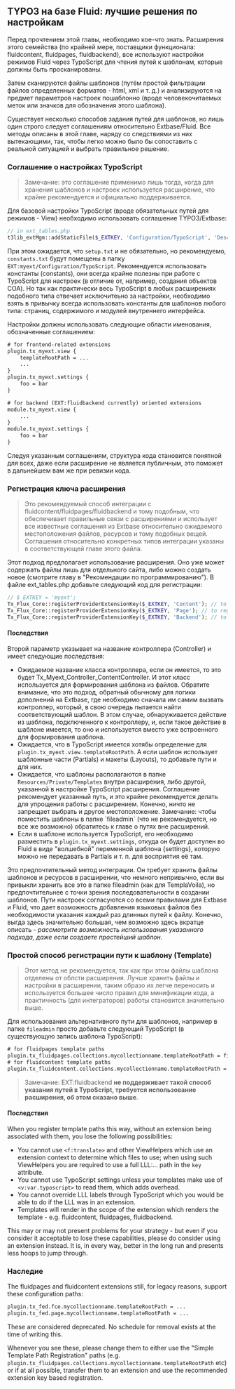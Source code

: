 ## TYPO3 на базе Fluid: лучшие решения по настройкам

Перед прочтением этой главы, необходимо кое-что знать. Расширения этого семейства (по крайней мере, поставщики функционала:
fluidcontent, fluidpages, fluidbackend), все используют настройки режимов Fluid через TypoScript для чтения путей к шаблонам,
которые должны быть просканированы.

Затем сканируются файлы шаблонов (путём простой фильтрации файлов определенных форматов - html,
xml и т. д.) и анализируются на предмет параметров настроек пошаблонно (вроде человекочитаемых меток или значков для
обозначения этого шаблона).

Существует несколько способов задания путей для шаблонов, но лишь один строго следует соглашениям относительно Extbase/Fluid.
Все методы описаны в этой главе, наряду со следствиями из них вытекающими, так, чтобы легко можно было бы сопоставить с 
реальной ситуацией и выбрать правильное решение.

### Соглашение о настройках TypoScript

> Замечание: это соглашение применимо лишь тогда, когда для хранения шаблонов и настроек используется расширение, что крайне
> рекомендуется и официально поддерживается.

Для базовой настройки TypoScript (вроде обязательных путей для режимов - View) необходимо использовать соглашение TYPO3/Extbase:

```php
// in ext_tables.php
t3lib_extMgm::addStaticFile($_EXTKEY, 'Configuration/TypoScript', 'Description of configuration');
```

При этом ожидается, что `setup.txt` и не обязательно, но рекомендуемо, `constants.txt` будут помещены в папку
`EXT:myext/Configuration/TypoScript`. Рекомендуется использовать константы (constants), они всегда крайне полезны при работе с
TypoScript для настроек (в отличие от, например, создания объектов COA). Но так как практически весь TypoScript в любых
расширениях подобного типа отвечает исключитеьно за настройки, необходимо взять в привычку всегда использовать константы для
шаблонов любого типа: страниц, содержимого и модулей внутреннего интерфейса.

Настройки должны использовать следующие области именования, обозначенные соглашением:

```txt
# for frontend-related extensions
plugin.tx_myext.view {
	templateRootPath = ...
	...
}
plugin.tx_myext.settings {
	foo = bar
}

# for backend (EXT:fluidbackend currently) oriented extensions
module.tx_myext.view {
	...
}
module.tx_myext.settings {
	foo = bar
}
```

Следуя указанным соглашениям, структура кода становится понятной для всех, даже если расширение не является публичным,
это поможет в дальнейшем вам же при ревизии кода.

### Регистрация ключа расширения

> Это рекомендуемый способ интеграции с fluidcontent/fluidpages/fluidbackend и тому подобным,
> что обеспечивает правильные связи с расширениями и использует все известные соглашения из Extbase относительно ожидаемого
> местоположения файлов, ресурсов и тому подобных вещей.
> Соглашения относительно конкретных типов интеграции указаны в соответствующей главе этого файла.

Этот подход предполагает использование расширения. Оно уже может содержать файлы лишь для отдельного сайта,
либо можно создать новое (смотрите главу в "Рекомендации по программированию"). В файле ext_tables.php добавьте следующий код
для регистрации:

```php
// $_EXTKEY = 'myext';
Tx_Flux_Core::registerProviderExtensionKey($_EXTKEY, 'Content'); // to register content templates
Tx_Flux_Core::registerProviderExtensionKey($_EXTKEY, 'Page'); // to register page templates
Tx_Flux_Core::registerProviderExtensionKey($_EXTKEY, 'Backend'); // to register backend module templates
```

#### Последствия

Второй параметр указывает на название контроллера (Controller) и имеет следующие последствия:

* Ожидаемое название класса контроллера, если он имеется, то это будет Tx_Myext_Controller_ContentController. И этот класс
используется для формирования шаблона из файлов. Обратите внимание, что это подход, обратный обычному для логики дополнений на
Extbase, где необходимо сначала им самим вызвать контроллер, который, в свою очередь пытается найти соответствующий шаблон. В
этом случае, обнаруживается действие из шаблона, подключенного к контроллеру, и, если такое действие в шаблоне имеется,
то оно и используется вместо уже встроенного для формирования шаблона.
* Ожидается, что в TypoScript имеется хотябы определение для `plugin.tx_myext.view.templateRootPath`. А если шаблон использует
шаблонные части (Partials) и макеты (Layouts), то добавьте пути и для них.
* Ожидается, что шаблоны располагаются в папке `Resources/Private/Templates` внутри расширения, либо другой,
указанной в настройке TypoScript расширения. Соглашение рекомендует указанный путь, и это крайне рекомендуется делать для
 упрощения работы с расширением. Конечно, ничто не запрещает выбрать и другое местоположение.
  Замечание: чтобы поместить шаблоны в папке `fileadmin´ (что не рекомендуется, но все же возможно) обратитесь к главе о путях
  вне расширений.
* Если в шаблоне используется TypoScript, его необходимо разместить в `plugin.tx_myext.settings`, откуда он будет доступен во
Fluid в виде "волшебной" переменной шаблона {settings}, которую можно не передавать в Partials и т. п. для восприятия её там.

Это предпочтительный метод интеграции. Он требует хранить файлы шаблонов и ресурсов в расширении, что немного непривычно,
если вы привыкли хранить все это в папке fileadmin (как для TemplaVoila), но предпочтительнее с точки зрения последовательности
 в создании шаблонов. Пути настроек согласуются со всеми правилами для Extbase и Fluid,
 что дает возможность добавления языковых файлов без необходимости указания каждый раз длинных путей к файлу. Конечно,
 выгда здесь значительно большая, чем возможно здесь вкратце описать - _рассмотрите возможность использования указанного
 подхода, даже если создаете простейший шаблон._

### Простой способ регистрации пути к шаблону (Template)

> Этот метод не рекомендуется, так как при этом файлы шаблона отделены от облсти расширения. Лучше хранить файлы и настройки в
> расширении, таким образо их легче переносить и используется большее число правил для минификации кода,
> а практичность (для интеграторов) работы становится значительно выше.

Для использования альтернативного пути для шаблонов, например в папке `fileadmin` просто добавьте следующий TypoScript (в
существующую запись шаблона TypoScript):

```txt
# for fluidpages template paths
plugin.tx_fluidpages.collections.mycollectionname.templateRootPath = fileadmin/templates/page/
# for fluidcontent template paths
plugin.tx_fluidcontent.collections.mycollectionname.templateRootPath = fileadmin/templates/content/
```

> Замечание: EXT:fluidbackend __не поддерживает такой способ указания путей в TypoScript, требуется использование расширения,
об этом сказано выше__.

#### Последствия

When you register template paths this way, without an extension being associated with them, you lose the following possibilities:

* You cannot use `<f:translate>` and other ViewHelpers which use an extension context to determine which files to use; when using
  such ViewHelpers you are required to use a full LLL:... path in the `key` attribute.
* You cannot use TypoScript settings unless your templates make use of `<v:var.typoscript>` to read them, which adds overhead.
* You cannot override LLL labels through TypoScript which you would be able to do if the LLL was in an extension.
* Templates will render in the scope of the extension which renders the template - e.g. fluidcontent, fluidpages, fluidbackend.

This may or may not present problems for your strategy - but even if you consider it acceptable to lose these capabilities, please
do consider using an extension instead. It is, in every way, better in the long run and presents less hoops to jump through.

### Наследие

The fluidpages and fluidcontent extensions still, for legacy reasons, support these configuration paths:

```txt
plugin.tx_fed.fce.mycollectionname.templateRootPath = ...
plugin.tx_fed.page.mycollectionname.templateRootPath = ...
```

These are considered deprecated. No schedule for removal exists at the time of writing this.

Whenever you see these, please change them to either use the "Simple Template Path Registration" paths (e.g.
`plugin.tx_fluidpages.collections.mycollectionname.templateRootPath` etc) or if at all possible, transfer them to an extension and
use the recommended extension key based registration.
